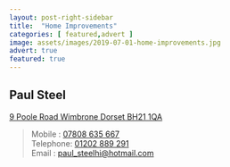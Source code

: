 ```yaml
---
layout: post-right-sidebar
title:  "Home Improvements"
categories: [ featured,advert ]
image: assets/images/2019-07-01-home-improvements.jpg
advert: true
featured: true
---
```


## Paul Steel
[9 Poole Road Wimbrone Dorset BH21 1QA](https://goo.gl/maps/t4XtNkjSZm3p3zaR6)


>Mobile   : [07808 635 667](tel:07808635667)<br>
>Telephone: [01202 889 291](tel:01202889291) <br>
>Email    : <paul_steelhi@hotmail.com>
